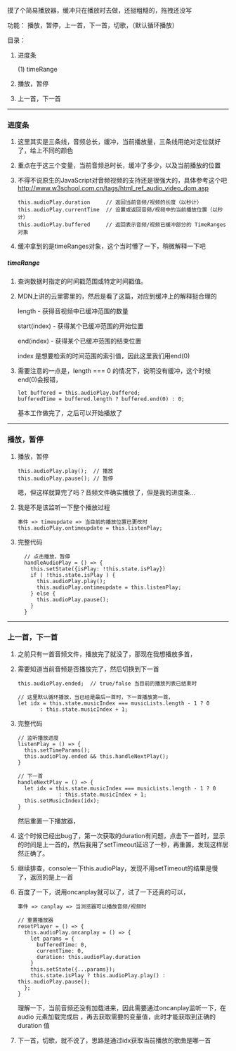 摸了个简易播放器，缓冲只在播放时去做，还挺粗糙的，拖拽还没写

功能： 播放，暂停，上一首，下一首，切歌，（默认循环播放）

目录：

1. 进度条

   (1) timeRange

2. 播放，暂停

3. 上一首，下一首

------

### 进度条

1. 这里其实是三条线，音频总长，缓冲，当前播放量，三条线用绝对定位就好了，给上不同的颜色

2. 重点在于这三个变量，当前音频总时长，缓冲了多少，以及当前播放的位置

3. 不得不说原生的JavaScript对音频视频的支持还是很强大的，具体参考这个吧<http://www.w3school.com.cn/tags/html_ref_audio_video_dom.asp>

   ```
   this.audioPlay.duration     // 返回当前音频/视频的长度（以秒计）
   this.audioPlay.currentTime  // 设置或返回音频/视频中的当前播放位置（以秒计）
   this.audioPlay.buffered     // 返回表示音频/视频已缓冲部分的 TimeRanges 对象
   ```

4. 缓冲拿到的是timeRanges对象，这个当时懵了一下，稍微解释一下吧

##### timeRange

1. 查询数据时指定的时间戳范围或特定时间戳值。

2. MDN上讲的云里雾里的，然后是看了这篇，对应到缓冲上的解释挺合理的

   length - 获得音视频中已缓冲范围的数量

   start(index) - 获得某个已缓冲范围的开始位置

   end(index) - 获得某个已缓冲范围的结束位置

   index 是想要检索的时间范围的索引值，因此这里我们用end(0)

3. 需要注意的一点是，length === 0 的情况下，说明没有缓冲，这个时候end(0)会报错，

   ```
   let buffered = this.audioPlay.buffered;
   bufferedTime = buffered.length ? buffered.end(0) : 0;
   ```

   基本工作做完了，之后可以开始播放了

------

### 播放，暂停

1. 播放，暂停

   ```
   this.audioPlay.play();  // 播放
   this.audioPlay.pause(); // 暂停
   ```

   嗯，但这样就算完了吗？音频文件确实播放了，但是我的进度条...

2. 我是不是该监听一下整个播放过程

   ```
   事件 => timeupdate => 当目前的播放位置已更改时
   this.audioPlay.ontimeupdate = this.listenPlay;
   ```

3. 完整代码

   ```
     // 点击播放，暂停
     handleAudioPlay = () => {
       this.setState({isPlay: !this.state.isPlay})
       if ( !this.state.isPlay ) {
         this.audioPlay.play();
         this.audioPlay.ontimeupdate = this.listenPlay;
       } else {
         this.audioPlay.pause();
       }
     }
   ```

------

### 上一首，下一首

1. 之前只有一首音频文件，播放完了就没了，那现在我想播放多首，

2. 需要知道当前音频是否播放完了，然后切换到下一首

   ```
   this.audioPlay.ended;  // true/false 当目前的播放列表已结束时
   
   // 这里默认循环播放，当已经是最后一首时，下一首播放第一首，
   let idx = this.state.musicIndex === musicLists.length - 1 ? 0 
   		  : this.state.musicIndex + 1;
   ```

3. 完整代码

   ```
   // 监听播放进度
   listenPlay = () => {
     this.setTimeParams();
     this.audioPlay.ended && this.handleNextPlay();
   }
   
   // 下一首
   handleNextPlay = () => {
     let idx = this.state.musicIndex === musicLists.length - 1 ? 0 
     			: this.state.musicIndex + 1;
     this.setMusicIndex(idx);
   }
   ```

   然后重置一下播放器，

4. 这个时候已经出bug了，第一次获取的duration有问题，点击下一首时，显示的时间是上一首的，然后我用了setTimeout延迟了一秒，再重置，发现这样居然正确了。

5. 继续排查，console一下this.audioPlay，发现不用setTimeout的结果是慢了，返回的是上一首

6. 百度了一下，说用oncanplay就可以了，试了一下还真的可以，

   ```
   事件 => canplay => 当浏览器可以播放音频/视频时
   
   // 重置播放器 
   resetPlayer = () => {
     this.audioPlay.oncanplay = () => {
       let params = {
         bufferedTime: 0,
         currentTime: 0,
         duration: this.audioPlay.duration
       }
       this.setState({...params});
       this.state.isPlay ? this.audioPlay.play() : this.audioPlay.pause();
     };
   }
   ```

   理解一下，当前音频还没有加载进来，因此需要通过oncanplay监听一下，在 audio 元素加载完成后 ，再去获取需要的变量值，此时才能获取到正确的 duration 值

7. 下一首，切歌，就不说了，思路是通过idx获取当前播放的歌曲是哪一首

